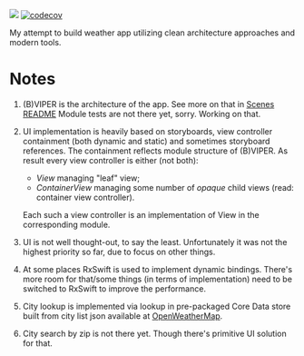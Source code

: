 [![](https://travis-ci.org/grigorye/Weather.svg?branch=master)](https://travis-ci.org/grigorye/Weather)
[![codecov](https://codecov.io/gh/grigorye/Weather/branch/master/graph/badge.svg)](https://codecov.io/gh/grigorye/Weather)

My attempt to build weather app utilizing clean architecture approaches and modern tools.

# Notes

1. (B)VIPER is the architecture of the app. See more on that in [Scenes README](./Modules/WeatherApp/WeatherApp/Scenes/README.md)
   Module tests are not there yet, sorry. Working on that.

2. UI implementation is heavily based on storyboards, view controller containment (both dynamic and static) and sometimes storyboard references. The containment reflects module structure of (B)VIPER. As result every view controller is either (not both):

    * *View* managing "leaf" view;
    * *ContainerView* managing some number of *opaque* child views (read: container view controller).

   Each such a view controller is an implementation of View in the corresponding module.

3. UI is not well thought-out, to say the least. Unfortunately it was not the highest priority so far, due to focus on other things.

4. At some places RxSwift is used to implement dynamic bindings. There's more room for that/some things (in terms of implementation) need to be switched to RxSwift to improve the performance.

5. City lookup is implemented via lookup in pre-packaged Core Data store built from city list json available at [OpenWeatherMap](http://bulk.openweathermap.org/sample/). 

6. City search by zip is not there yet. Though there's primitive UI solution for that.
